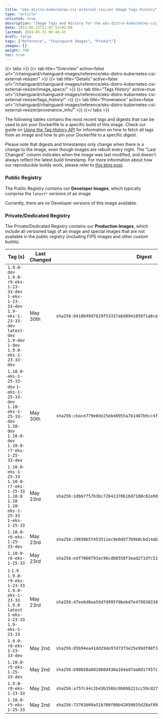 ```yaml
---
title: "eks-distro-kubernetes-csi-external-resizer Image Tags History"
type: "article"
unlisted: true
description: "Image Tags and History for the eks-distro-kubernetes-csi-external-resizer Chainguard Image"
date: 2023-06-22T11:07:52+02:00
lastmod: 2024-05-31 00:48:45
draft: false
tags: ["Reference", "Chainguard Images", "Product"]
images: []
weight: 700
toc: true
---
```


{{< tabs >}}
{{< tab title="Overview" active=false url="/chainguard/chainguard-images/reference/eks-distro-kubernetes-csi-external-resizer/" >}}
{{< tab title="Details" active=false url="/chainguard/chainguard-images/reference/eks-distro-kubernetes-csi-external-resizer/image_specs/" >}}
{{< tab title="Tags History" active=true url="/chainguard/chainguard-images/reference/eks-distro-kubernetes-csi-external-resizer/tags_history/" >}}
{{< tab title="Provenance" active=false url="/chainguard/chainguard-images/reference/eks-distro-kubernetes-csi-external-resizer/provenance_info/" >}}
{{</ tabs >}}

The following tables contains the most recent tags and digests that can be used to pin your Dockerfile to a specific build of this image. Check our guide on [Using the Tag History API](/chainguard/chainguard-images/using-the-tag-history-api/) for information on how to fetch all tags from an image and how to pin your Dockerfile to a specific digest.

Please note that digests and timestamps only change when there is a change to the image, even though images are rebuilt every night. The "Last Changed" column indicates when the image was last modified, and doesn't always reflect the latest build timestamp. For more information about how our reproducible builds work, please refer to [this blog post](https://www.chainguard.dev/unchained/reproducing-chainguards-reproducible-image-builds).

### Public Registry
The Public Registry contains our **Developer Images**, which typically comprise the `latest*` versions of an image.

Currently, there are no Developer versions of this image available.

### Private/Dedicated Registry
The Private/Dedicated Registry contains our **Production Images**, which include all versioned tags of an image and special images that are not available in the public registry (including FIPS images and other custom builds).

| Tag (s)                                                                                                                                  | Last Changed | Digest                                                                    |
|------------------------------------------------------------------------------------------------------------------------------------------|--------------|---------------------------------------------------------------------------|
|  `1.9.0-dev` `1.9.0-r9-eks-1-23-33-dev` `1-eks-1-23-33-dev` `1.9-eks-1-23-33-dev` `latest-dev` `1.9-dev` `1-dev` `1.9.0-eks-1-23-33-dev` | May 30th     | `sha256:8410b99d7829f53337a6d8941850f1a6cee63bd3b17686d6dfd3d06b32ed02f8` |
|  `1.10.0-eks-1-25-33-dev` `1-eks-1-25-33-dev` `1.10-eks-1-25-33-dev` `1.10-dev` `1.10.0-dev` `1.10.0-r7-eks-1-25-33-dev`                 | May 30th     | `sha256:cbace779e8de25eb48955a7b1487b9cc4fe8aa7754d90c18b71e6fdc24e53267` |
|  `1.10.0-eks-1-25-33` `1.10.0-r7-eks-1-25-33` `1.10.0` `1.10` `1.10-eks-1-25-33` `1-eks-1-25-33`                                         | May 23rd     | `sha256:1dbb7f57b3bc7264137861bd7188c82a9df2e2a23a24afe7b56ab50060f590ed` |
|  `1.10.0-r6-eks-1-25-33-dev`                                                                                                             | May 23rd     | `sha256:19650b5f453511ec9e0dd7769b0cbd14ab62ecbfae7b1757e2f7c301d30168e5` |
|  `1.10.0-r6-eks-1-25-33`                                                                                                                 | May 23rd     | `sha256:edf7060793ac96cd80558f3ead271dfc5125ca0bb682948e54faffe9fa8ede45` |
|  `1` `1.9` `1.9.0-r9-eks-1-23-33` `1.9.0-eks-1-23-33` `1.9.0` `latest` `1-eks-1-23-33` `1.9-eks-1-23-33`                                 | May 23rd     | `sha256:47ee6d0aa59d7d995f0bebd7e4790303109de0f5368e957710eef818633af701` |
|  `1.9.0-r8-eks-1-23-33-dev`                                                                                                              | May 2nd      | `sha256:05b94ea41dd29de97d73f3e25e99df80f3834b8d8b303ede1c3adf0bcf4c8b67` |
|  `1.10.0-r5-eks-1-25-33-dev`                                                                                                             | May 2nd      | `sha256:b90b58a0d10b0d430a164ad7aa8d17457c919f1ed5bd2db9b05c90cad16b2679` |
|  `1.9.0-r8-eks-1-23-33`                                                                                                                  | May 2nd      | `sha256:a75fc44c2b43b356bc0b09b221cc59cd27527e1cf1610e0da185f8ca8ad84391` |
|  `1.10.0-r5-eks-1-25-33`                                                                                                                 | May 2nd      | `sha256:73763b09a51b700f00b42050035d28af890c274efc7822ec7aef21b67d1ad633` |

